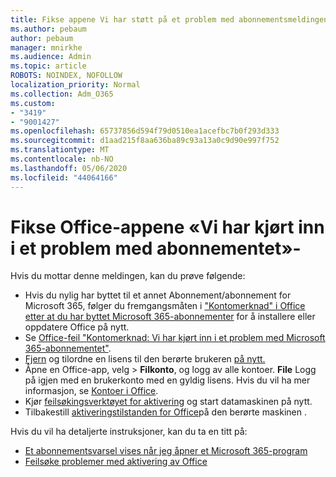 ```yaml
---
title: Fikse appene Vi har støtt på et problem med abonnementsmeldingen
ms.author: pebaum
author: pebaum
manager: mnirkhe
ms.audience: Admin
ms.topic: article
ROBOTS: NOINDEX, NOFOLLOW
localization_priority: Normal
ms.collection: Adm_O365
ms.custom:
- "3419"
- "9001427"
ms.openlocfilehash: 65737856d594f79d0510ea1acefbc7b0f293d333
ms.sourcegitcommit: d1aad215f8aa636ba89c93a13a0c9d90e997f752
ms.translationtype: MT
ms.contentlocale: nb-NO
ms.lasthandoff: 05/06/2020
ms.locfileid: "44064166"
---
```

# <a name="fixing-the-office-apps-weve-run-into-a-problem-with-your-subscription-message"></a>Fikse Office-appene «Vi har kjørt inn i et problem med abonnementet»-

Hvis du mottar denne meldingen, kan du prøve følgende:

- Hvis du nylig har byttet til et annet Abonnement/abonnement for Microsoft 365, følger du fremgangsmåten i ["Kontomerknad" i Office etter at du har byttet Microsoft 365-abonnementer](https://support.office.com/article/account-notice-appears-in-office-after-switching-office-365-plans-857dc33a-1efc-4ce7-ac3f-ef616314e27d) for å installere eller oppdatere Office på nytt.
- Se [Office-feil "Kontomerknad: Vi har kjørt inn i et problem med Microsoft 365-abonnementet"](https://support.office.com/article/office-error-account-notice-we-ve-run-into-a-problem-with-your-office-365-subscription-17f71ecb-f53c-4f3d-ae18-7230ca1594c1). 
- [Fjern](https://docs.microsoft.com/microsoft-365/admin/manage/remove-licenses-from-users) og tilordne en lisens til den berørte brukeren [på nytt.](https://docs.microsoft.com/microsoft-365/admin/manage/assign-licenses-to-users)
- Åpne en Office-app, velg > **Filkonto**, og logg av alle kontoer. **File** Logg på igjen med en brukerkonto med en gyldig lisens. Hvis du vil ha mer informasjon, se [Kontoer i Office](https://support.office.com/article/628ea040-f265-49de-b986-be09c3ebf8a9).
- Kjør [feilsøkingsverktøyet for aktivering](https://aka.ms/SARA-OfficeActivation-Alchemy) og start datamaskinen på nytt.
- Tilbakestill [aktiveringstilstanden for Office](https://docs.microsoft.com/office365/troubleshoot/activation/reset-office-365-proplus-activation-state)på den berørte maskinen .

Hvis du vil ha detaljerte instruksjoner, kan du ta en titt på:
- [Et abonnementsvarsel vises når jeg åpner et Microsoft 365-program](https://support.office.com/article/4cabe32c-f594-4c0e-9191-3d3ade10cceb)
- [Feilsøke problemer med aktivering av Office](https://support.office.com/article/0d23d3c0-c19c-4b2f-9845-5344fedc4380)